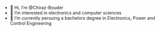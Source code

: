 - 👋 Hi, I’m @Chiraz-Bouder
- 👀 I’m interested in electronics and computer sciences 
- 🌱 I’m currently persuing a bachelors degree in Electronics, Power and Control Engineering

<!---
Chiraz-Bouder/Chiraz-Bouder is a ✨ special ✨ repository because its `README.md` (this file) appears on your GitHub profile.
You can click the Preview link to take a look at your changes.
--->
